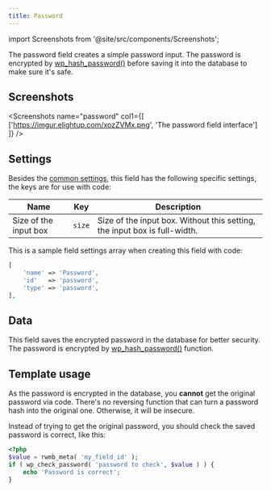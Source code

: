 ```yaml
---
title: Password
---
```


import Screenshots from '@site/src/components/Screenshots';

The password field creates a simple password input. The password is encrypted by [wp_hash_password()](https://developer.wordpress.org/reference/functions/wp_hash_password/) before saving it into the database to make sure it's safe.

## Screenshots

<Screenshots name="password" col1={[
    ['https://imgur.elightup.com/xozZVMx.png', 'The password field interface']
]} />

## Settings

Besides the [common settings](/field-settings/), this field has the following specific settings, the keys are for use with code:

Name | Key | Description
--- | --- | ---
Size of the input box | `size` | Size of the input box. Without this setting, the input box is full-width.

This is a sample field settings array when creating this field with code:

```php
[
    'name' => 'Password',
    'id'   => 'password',
    'type' => 'password',
],
```

## Data

This field saves the encrypted password in the database for better security. The password is encrypted by [wp_hash_password()](https://developer.wordpress.org/reference/functions/wp_hash_password/) function.

## Template usage

As the password is encrypted in the database, you **cannot** get the original password via code. There's no reversing function that can turn a password hash into the original one. Otherwise, it will be insecure.

Instead of trying to get the original password, you should check the saved password is correct, like this:

```php
<?php
$value = rwmb_meta( 'my_field_id' );
if ( wp_check_password( 'password to check', $value ) ) {
    echo 'Password is correct';
}
```